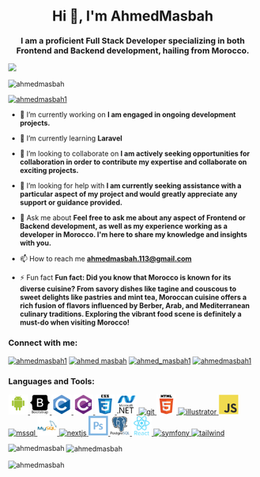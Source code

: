 <h1 align="center">Hi 👋, I'm AhmedMasbah</h1>
<h3 align="center">I am a proficient Full Stack Developer specializing in both Frontend and Backend development, hailing from Morocco.</h3>

<img  src="https://media.tenor.com/qJ5evVs-_uUAAAAC/coding.gif">
<p align="left"> <img src="https://komarev.com/ghpvc/?username=ahmedmasbah&label=Profile%20views&color=0e75b6&style=flat" alt="ahmedmasbah" /> </p>

<p align="left"> <a href="https://twitter.com/ahmedmasbah1" target="blank"><img src="https://img.shields.io/twitter/follow/ahmedmasbah1?logo=twitter&style=for-the-badge" alt="ahmedmasbah1" /></a> </p>

- 🔭 I’m currently working on **I am engaged in ongoing development projects.**

- 🌱 I’m currently learning **Laravel**

- 👯 I’m looking to collaborate on **I am actively seeking opportunities for collaboration in order to contribute my expertise and collaborate on exciting projects.**

- 🤝 I’m looking for help with **I am currently seeking assistance with a particular aspect of my project and would greatly appreciate any support or guidance provided.**

- 💬 Ask me about **Feel free to ask me about any aspect of Frontend or Backend development, as well as my experience working as a developer in Morocco. I'm here to share my knowledge and insights with you.**

- 📫 How to reach me **ahmedmasbah.113@gmail.com**

- ⚡ Fun fact **Fun fact: Did you know that Morocco is known for its diverse cuisine? From savory dishes like tagine and couscous to sweet delights like pastries and mint tea, Moroccan cuisine offers a rich fusion of flavors influenced by Berber, Arab, and Mediterranean culinary traditions. Exploring the vibrant food scene is definitely a must-do when visiting Morocco!**

<h3 align="left">Connect with me:</h3>
<p align="left">
<a href="https://twitter.com/ahmedmasbah1" target="blank"><img align="center" src="https://raw.githubusercontent.com/rahuldkjain/github-profile-readme-generator/master/src/images/icons/Social/twitter.svg" alt="ahmedmasbah1" height="30" width="40" /></a>
<a href="https://fb.com/ahmed masbah" target="blank"><img align="center" src="https://raw.githubusercontent.com/rahuldkjain/github-profile-readme-generator/master/src/images/icons/Social/facebook.svg" alt="ahmed masbah" height="30" width="40" /></a>
<a href="https://instagram.com/ahmed_masbah1" target="blank"><img align="center" src="https://raw.githubusercontent.com/rahuldkjain/github-profile-readme-generator/master/src/images/icons/Social/instagram.svg" alt="ahmed_masbah1" height="30" width="40" /></a>
<a href="https://discord.gg/ahmedmasbah1" target="blank"><img align="center" src="https://raw.githubusercontent.com/rahuldkjain/github-profile-readme-generator/master/src/images/icons/Social/discord.svg" alt="ahmedmasbah1" height="30" width="40" /></a>
</p>

<h3 align="left">Languages and Tools:</h3>
<p align="left"> <a href="https://developer.android.com" target="_blank" rel="noreferrer"> <img src="https://raw.githubusercontent.com/devicons/devicon/master/icons/android/android-original-wordmark.svg" alt="android" width="40" height="40"/> </a> <a href="https://getbootstrap.com" target="_blank" rel="noreferrer"> <img src="https://raw.githubusercontent.com/devicons/devicon/master/icons/bootstrap/bootstrap-plain-wordmark.svg" alt="bootstrap" width="40" height="40"/> </a> <a href="https://www.cprogramming.com/" target="_blank" rel="noreferrer"> <img src="https://raw.githubusercontent.com/devicons/devicon/master/icons/c/c-original.svg" alt="c" width="40" height="40"/> </a> <a href="https://www.w3schools.com/cs/" target="_blank" rel="noreferrer"> <img src="https://raw.githubusercontent.com/devicons/devicon/master/icons/csharp/csharp-original.svg" alt="csharp" width="40" height="40"/> </a> <a href="https://www.w3schools.com/css/" target="_blank" rel="noreferrer"> <img src="https://raw.githubusercontent.com/devicons/devicon/master/icons/css3/css3-original-wordmark.svg" alt="css3" width="40" height="40"/> </a> <a href="https://dotnet.microsoft.com/" target="_blank" rel="noreferrer"> <img src="https://raw.githubusercontent.com/devicons/devicon/master/icons/dot-net/dot-net-original-wordmark.svg" alt="dotnet" width="40" height="40"/> </a> <a href="https://git-scm.com/" target="_blank" rel="noreferrer"> <img src="https://www.vectorlogo.zone/logos/git-scm/git-scm-icon.svg" alt="git" width="40" height="40"/> </a> <a href="https://www.w3.org/html/" target="_blank" rel="noreferrer"> <img src="https://raw.githubusercontent.com/devicons/devicon/master/icons/html5/html5-original-wordmark.svg" alt="html5" width="40" height="40"/> </a> <a href="https://www.adobe.com/in/products/illustrator.html" target="_blank" rel="noreferrer"> <img src="https://www.vectorlogo.zone/logos/adobe_illustrator/adobe_illustrator-icon.svg" alt="illustrator" width="40" height="40"/> </a> <a href="https://developer.mozilla.org/en-US/docs/Web/JavaScript" target="_blank" rel="noreferrer"> <img src="https://raw.githubusercontent.com/devicons/devicon/master/icons/javascript/javascript-original.svg" alt="javascript" width="40" height="40"/> </a> <a href="https://www.microsoft.com/en-us/sql-server" target="_blank" rel="noreferrer"> <img src="https://www.svgrepo.com/show/303229/microsoft-sql-server-logo.svg" alt="mssql" width="40" height="40"/> </a> <a href="https://www.mysql.com/" target="_blank" rel="noreferrer"> <img src="https://raw.githubusercontent.com/devicons/devicon/master/icons/mysql/mysql-original-wordmark.svg" alt="mysql" width="40" height="40"/> </a> <a href="https://nextjs.org/" target="_blank" rel="noreferrer"> <img src="https://cdn.worldvectorlogo.com/logos/nextjs-2.svg" alt="nextjs" width="40" height="40"/> </a> <a href="https://www.photoshop.com/en" target="_blank" rel="noreferrer"> <img src="https://raw.githubusercontent.com/devicons/devicon/master/icons/photoshop/photoshop-line.svg" alt="photoshop" width="40" height="40"/> </a> <a href="https://www.postgresql.org" target="_blank" rel="noreferrer"> <img src="https://raw.githubusercontent.com/devicons/devicon/master/icons/postgresql/postgresql-original-wordmark.svg" alt="postgresql" width="40" height="40"/> </a> <a href="https://reactjs.org/" target="_blank" rel="noreferrer"> <img src="https://raw.githubusercontent.com/devicons/devicon/master/icons/react/react-original-wordmark.svg" alt="react" width="40" height="40"/> </a> <a href="https://symfony.com" target="_blank" rel="noreferrer"> <img src="https://symfony.com/logos/symfony_black_03.svg" alt="symfony" width="40" height="40"/> </a> <a href="https://tailwindcss.com/" target="_blank" rel="noreferrer"> <img src="https://www.vectorlogo.zone/logos/tailwindcss/tailwindcss-icon.svg" alt="tailwind" width="40" height="40"/> </a> </p>

<p><img align="left" src="https://github-readme-stats.vercel.app/api/top-langs?username=ahmedmasbah&show_icons=true&locale=en&layout=compact" alt="ahmedmasbah" /></p>

<p>&nbsp;<img align="center" src="https://github-readme-stats.vercel.app/api?username=ahmedmasbah&show_icons=true&locale=en" alt="ahmedmasbah" /></p>

<p><img align="center" src="https://github-readme-streak-stats.herokuapp.com/?user=ahmedmasbah&" alt="ahmedmasbah" /></p>
